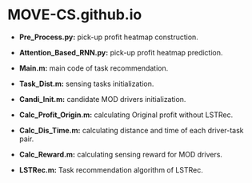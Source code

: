 # MOVE-CS.github.io

 - **Pre_Process.py:** pick-up profit heatmap construction. 
 
 - **Attention_Based_RNN.py:** pick-up profit heatmap prediction.
 
 - **Main.m:** main code of task recommendation.
 
 - **Task_Dist.m:** sensing tasks initialization.
 
 - **Candi_Init.m:** candidate MOD drivers initialization.
 
 - **Calc_Profit_Origin.m:** calculating Original profit without LSTRec.
 
 - **Calc_Dis_Time.m:** calculating distance and time of each driver-task pair.
 
 - **Calc_Reward.m:** calculating sensing reward for MOD drivers.
 
- **LSTRec.m:** Task recommendation algorithm of LSTRec.

